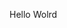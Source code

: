 Hello Wolrd



































































































































































































































































































































































































































































































































































































































































































































































































































































































































































































































































































































































































































































































































































































































































































































































































































































































































































































































































































































































































































































































































































































































































































































































































































































































































































































































































































































































































































































































































































































































































































